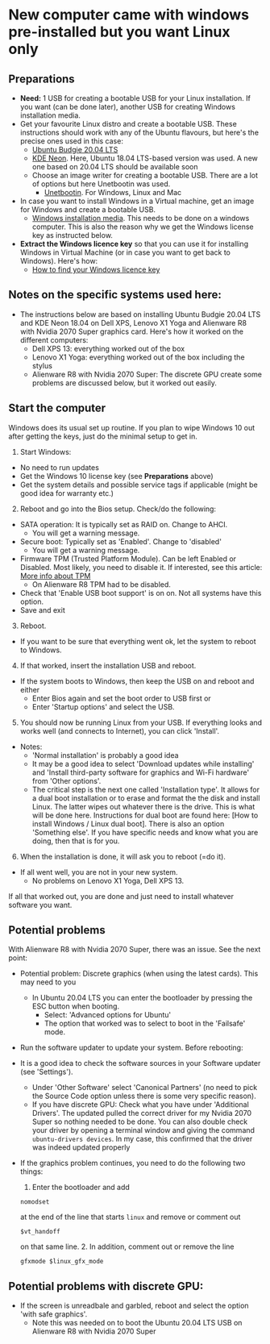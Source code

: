 # New computer came with windows pre-installed but you want Linux only

## Preparations

- **Need:** 1 USB for creating a bootable USB for your Linux installation. If you want (can be done later), another USB for creating Windows installation media.
- Get your favourite Linux distro and create a bootable USB. These instructions should work with any of the Ubuntu flavours, but here's the precise ones used in this case:
  - [Ubuntu Budgie 20.04 LTS](https://ubuntubudgie.org/downloads/)
  - [KDE Neon](https://neon.kde.org/download). Here, Ubuntu 18.04 LTS-based version was used. A new one based on 20.04 LTS should be available soon
  - Choose an image writer for creating a bootable USB. There are a lot of options but here Unetbootin was used.
    - [Unetbootin](https://unetbootin.github.io/). For Windows, Linux and Mac
- In case you want to install Windows in a Virtual machine, get an image for Windows and create a bootable USB. 
  - [Windows installation media](https://support.microsoft.com/en-ca/help/15088/windows-10-create-installation-media). This needs to be done on a windows computer. This is also the reason why we get the Windows license key as instructed below.  
- **Extract the Windows licence key** so that you can use it for installing Windows in Virtual Machine (or in case you want to get back to Windows). Here's how:
  - [How to find your Windows licence key](windows-licence-key.md)

## Notes on the specific systems used here:

- The instructions below are based on installing Ubuntu Budgie 20.04 LTS and KDE Neon 18.04 on Dell XPS, Lenovo X1 Yoga and Alienware R8 with Nvidia 2070 Super graphics card. Here's how it worked on the different computers:
  - Dell XPS 13: everything worked out of the box
  - Lenovo X1 Yoga: everything worked out of the box including the stylus
  - Alienware R8 with Nvidia 2070 Super: The discrete GPU create some problems are discussed below, but it worked out easily.

## Start the computer

Windows does its usual set up routine. If you plan to wipe Windows 10 out after getting the keys, just do the minimal setup to get in.

1. Start Windows:
  - No need to run updates
  - Get the Windows 10 license key (see **Preparations** above)
  - Get the system details and possible service tags if applicable (might be good idea for warranty etc.) 

2. Reboot and go into the Bios setup. Check/do the following:
  - SATA operation: It is typically set as RAID on. Change to AHCI. 
    - You will get a warning message. 
  - Secure boot: Typically set as 'Enabled'. Change to 'disabled'
    - You will get a warning message. 
  - Firmware TPM (Trusted Platform Module). Can be left Enabled or Disabled. Most likely, you need to disable it. If interested, see this article: [More info about TPM](https://www.linux-magazine.com/Issues/2018/206/Trusted-Platform-Module)
    - On Alienware R8 TPM had to be disabled.
  - Check that 'Enable USB boot support' is on on. Not all systems have this option. 
  - Save and exit
3. Reboot.
  - If you want to be sure that everything went ok, let the system to reboot to Windows. 
4. If that worked, insert the installation USB and reboot.
  - If the system boots to Windows, then keep the USB on and reboot and either
     - Enter Bios again and set the boot order to USB first or
     - Enter 'Startup options' and select the USB.
5. You should now be running Linux from your USB. If everything looks and works well (and connects to Internet), you can click 'Install'. 
  - Notes:
    - 'Normal installation' is probably a good idea
    - It may be a good idea to select 'Download updates while installing' and 'Install third-party software for graphics and Wi-Fi hardware' from 'Other options'. 
    - The critical step is the next one called  'Installation type'. It allows for a dual boot installation or to erase and format the the disk and install Linux. The latter wipes out whatever there is the drive. This is what will be done here. Instructions for dual boot are found here: [How to install Windows / Linux dual boot]. There is also an option 'Something else'. If you have specific needs and know what you are doing, then that is for you. 
    
6. When the installation is done, it will ask you to reboot (=do it).
- If all went well, you are not in your new system. 
  - No problems on Lenovo X1 Yoga, Dell XPS 13. 
  
If all that worked out, you are done and just need to install whatever software you want. 
 
## Potential problems 

With Alienware R8 with Nvidia 2070 Super, there was an issue. See the next point: 
  - Potential problem: Discrete graphics (when using the latest cards). This may need to you 
    - In Ubuntu 20.04 LTS you can enter the bootloader by pressing the ESC button when booting.
      - Select: 'Advanced options for Ubuntu'
      - The option that worked was to select to boot in the 'Failsafe' mode. 
  
- Run the software updater to update your system. Before rebooting:
 - It is a good idea to check the software sources in your Software updater (see 'Settings'). 
   - Under 'Other Software' select 'Canonical Partners' (no need to pick the Source Code option unless there is some very specific reason).
   - If you have discrete GPU: Check what you have under 'Additional Drivers'. The updated pulled the correct driver for my Nvidia 2070 Super so nothing needed to be done. You can also double check your driver by opening a terminal window and giving the command `ubuntu-drivers devices`. In my case, this confirmed that the driver was indeed updated properly    

- If the graphics problem continues, you need to do the following two things:
  1. Enter the bootloader and add
  ```
  nomodset 
  ```
  at the end of the line that starts `linux` and remove or comment out
  ```
  $vt_handoff
  ```
  on that same line.
  2. In addition, comment out or remove the line
  ```
  gfxmode $linux_gfx_mode
  ```
    
## Potential problems with discrete GPU:
- If the screen is unreadbale and garbled, reboot and select the option 'with safe graphics'. 
  - Note this was needed on to boot the Ubuntu 20.04 LTS USB on Alienware R8 with Nvidia 2070 Super


